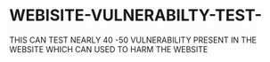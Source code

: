 # WEBISITE-VULNERABILTY-TEST-
THIS CAN TEST NEARLY 40 -50 VULNERABILITY PRESENT IN THE WEBSITE WHICH CAN USED TO HARM  THE WEBSITE 
